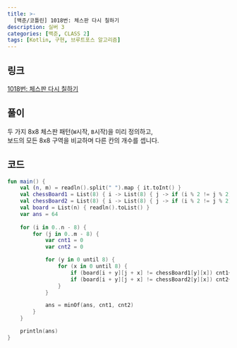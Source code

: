```yaml
---
title: >-
  [백준/코틀린] 1018번: 체스판 다시 칠하기
description: 실버 3
categories: [백준, CLASS 2]
tags: [Kotlin, 구현, 브루트포스 알고리즘]
---
```


## 링크
[1018번: 체스판 다시 칠하기](https://www.acmicpc.net/problem/1018)

## 풀이
두 가지 8x8 체스판 패턴(`W`시작, `B`시작)을 미리 정의하고,\
보드의 모든 8x8 구역을 비교하며 다른 칸의 개수를 셉니다.

## 코드
```kotlin
fun main() {
    val (n, m) = readln().split(" ").map { it.toInt() }
    val chessBoard1 = List(8) { i -> List(8) { j -> if (i % 2 != j % 2) 'W' else 'B' } }
    val chessBoard2 = List(8) { i -> List(8) { j -> if (i % 2 != j % 2) 'B' else 'W' } }
    val board = List(n) { readln().toList() }
    var ans = 64
    
    for (i in 0..n - 8) {
        for (j in 0..m - 8) {
            var cnt1 = 0
            var cnt2 = 0

            for (y in 0 until 8) {
                for (x in 0 until 8) {
                    if (board[i + y][j + x] != chessBoard1[y][x]) cnt1++
                    if (board[i + y][j + x] != chessBoard2[y][x]) cnt2++
                }
            }

            ans = minOf(ans, cnt1, cnt2)
        }
    }

    println(ans)
}

```
